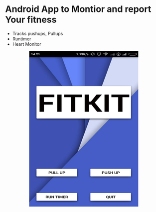 # Android App to Montior and report Your fitness
* Tracks pushups, Pullups
* Runtimer
* Heart Monitor

<p align="center">  
  <img src="https://github.com/thefr33radical/projects/blob/master/others/FITKIT/images/Screenshot_2015-11-13-14-21-05.png" width="350" height="500" alt="FITKIT HOME SCREEN
</p>
<p align="center"> 
 <img src="https://github.com/thefr33radical/projects/blob/master/others/FITKIT/images/Screenshot_2015-11-13-14-21-16.png" width="350" height="500" alt="PUSH UP COUNTER
 </p>

